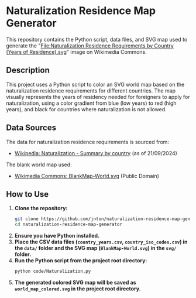 # Naturalization Residence Map Generator

This repository contains the Python script, data files, and SVG map used to generate the "[File:Naturalization Residence Requirements by Country (Years of Residence).svg](https://commons.wikimedia.org/wiki/File:Naturalization_Residence_Requirements_by_Country_(Years_of_Residence).svg)" image on Wikimedia Commons.

## Description
This project uses a Python script to color an SVG world map based on the naturalization residence requirements for different countries. The map visually represents the years of residency needed for foreigners to apply for naturalization, using a color gradient from blue (low years) to red (high years), and black for countries where naturalization is not allowed.

## Data Sources

The data for naturalization residence requirements is sourced from:

*   [Wikipedia: Naturalization - Summary by country](https://en.wikipedia.org/w/index.php?title=Naturalization&oldid=1246939510#Summary_by_country) (as of 21/09/2024)

The blank world map used:

*   [Wikimedia Commons: BlankMap-World.svg](https://commons.wikimedia.org/wiki/File:BlankMap-World.svg) (Public Domain)

## How to Use

1.  **Clone the repository:**
    ```bash
    git clone https://github.com/jnton/naturalization-residence-map-generator/
    cd naturalization-residence-map-generator
    ```
2.  **Ensure you have Python installed.**
3.  **Place the CSV data files (`country_years.csv`, `country_iso_codes.csv`) in the `data/` folder and the SVG map (`BlankMap-World.svg`) in the `svg/` folder.**
4.  **Run the Python script from the project root directory:**
    ```bash
    python code/Naturalization.py
    ```
5.  **The generated colored SVG map will be saved as `world_map_colored.svg` in the project root directory.**
